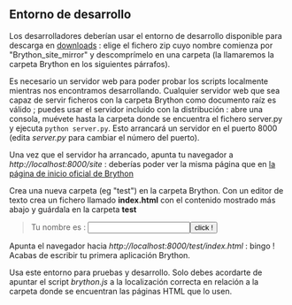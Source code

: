 Entorno de desarrollo
---------------------

Los desarrolladores deberían usar el entorno de desarrollo disponible para descarga en [downloads](https://github.com/brython-dev/brython/releases) : elige el fichero zip cuyo nombre comienza por "Brython\_site\_mirror" y descomprímelo en una carpeta (la llamaremos la carpeta Brython  en los siguientes párrafos).

Es necesario un servidor web para poder probar los scripts localmente mientras nos encontramos desarrollando. Cualquier servidor web que sea capaz de servir ficheros con la carpeta Brython como documento raíz es válido ; puedes usar el servidor incluido con la distribución : abre una consola, muévete hasta la carpeta donde se encuentra el fichero server.py y ejecuta `python server.py`. Esto arrancará un servidor en el puerto 8000 (edita _server.py_ para cambiar el número del puerto).

Una vez que el servidor ha arrancado, apunta tu navegador a _http://localhost:8000/site_ : deberías poder ver la misma página que en [la página de inicio oficial de Brython](http://www.brython.info)

Crea una nueva carpeta (eg "test") en la carpeta Brython. Con un editor de texto crea un fichero llamado __index.html__ con el contenido mostrado más abajo y guárdala en la carpeta __test__

>    <html>
>    <head>
>    <meta charset="iso-8859-1">
>    <script src="../src/brython.js"></script>
>    </head>
>    <body onLoad="brython()">
>    <script type="text/python">
>    from browser import document as doc
>    from browser import alert
>
>    def echo(ev):
>        alert("Hola %s !" %doc["zone"].value)
>
>    doc["echo"].bind('click', echo)
>    </script>
>    <p>Tu nombre es : <input id="zone"><button id="echo">click !</button>
>    </body>
>    </html>

Apunta el navegador hacia _http://localhost:8000/test/index.html_ : bingo ! Acabas de escribir tu primera aplicación Brython.

Usa este entorno para pruebas y desarrollo. Solo debes acordarte de apuntar el script _brython.js_ a la localización correcta en relación a la carpeta donde se encuentran las páginas HTML que lo usen.
